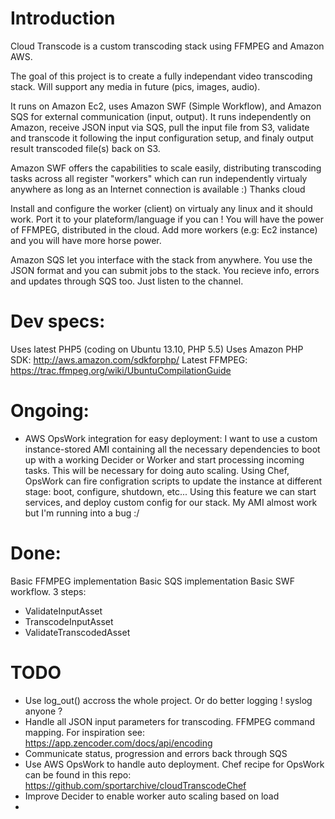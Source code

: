 Introduction
============

Cloud Transcode is a custom transcoding stack using FFMPEG and Amazon AWS.

The goal of this project is to create a fully independant video transcoding stack. Will support any media in future (pics, images, audio).

It runs on Amazon Ec2, uses Amazon SWF (Simple Workflow), and Amazon SQS for external communication (input, output).
It runs independently on Amazon, receive JSON input via SQS, pull the input file from S3, validate and transcode it following the input configuration setup, and finaly output result transcoded file(s) back on S3.

Amazon SWF offers the capabilities to scale easily, distributing transcoding tasks across all register "workers" which can run independently virtualy anywhere as long as an Internet connection is available :) Thanks cloud

Install and configure the worker (client) on virtualy any linux and it should work. Port it to your plateform/language if you can ! You will have the power of FFMPEG, distributed in the cloud. Add more workers (e.g: Ec2 instance) and you will have more horse power.

Amazon SQS let you interface with the stack from anywhere. You use the JSON format and you can submit jobs to the stack. You recieve info, errors and updates through SQS too. Just listen to the channel.


Dev specs:
==========

Uses latest PHP5 (coding on Ubuntu 13.10, PHP 5.5)
Uses Amazon PHP SDK: http://aws.amazon.com/sdkforphp/
Latest FFMPEG: https://trac.ffmpeg.org/wiki/UbuntuCompilationGuide

Ongoing:
========
* AWS OpsWork integration for easy deployment: I want to use a custom instance-stored AMI containing all the necessary dependencies to boot up with a working Decider or Worker and start processing incoming tasks. This will be necessary for doing auto scaling. Using Chef, OpsWork can fire configration scripts to update the instance at different stage: boot, configure, shutdown, etc... Using this feature we can start services, and deploy custom config for our stack. My AMI almost work but I'm running into a bug :/


Done:
=====
Basic FFMPEG implementation
Basic SQS implementation
Basic SWF workflow. 3 steps:
* ValidateInputAsset
* TranscodeInputAsset
* ValidateTranscodedAsset


TODO
====
- Use log_out() accross the whole project. Or do better logging ! syslog anyone ?
- Handle all JSON input parameters for transcoding. FFMPEG command mapping. For inspiration see: https://app.zencoder.com/docs/api/encoding 
- Communicate status, progression and errors back through SQS
- Use AWS OpsWork to handle auto deployment. Chef recipe for OpsWork can be found in this repo: https://github.com/sportarchive/cloudTranscodeChef
- Improve Decider to enable worker auto scaling based on load
- 




